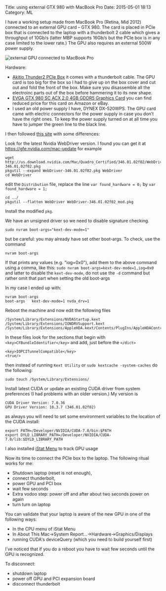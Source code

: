Title: using external GTX 980 with MacBook Pro
Date: 2015-05-01 18:13
Category: ML

I have a working setup made from MacBook Pro (Retina, Mid 2012) connected to an external GPU card – GTX 980. The card is placed in PCIe box that is connected to the laptop with a thunderbolt 2 cable which gives a throughput of 10Gb/s (latter MBP supports 16Gb/s but the PCIe box is in any case limited to the lower rate.) The GPU also requires an external 500W power supply.

![external GPU connected to MacBook Pro](https://pbs.twimg.com/media/CDjmbmYWAAEE_SV.jpg)

Hardware:

* [Akitio Thunder2 PCIe Box]( http://www.amazon.com/gp/product/B00LTAUTHE) it comes with a thunderbolt cable. The GPU card is too big for the box so I had to give up on the box cover and cut out and fold the front of the box. Make sure you disassemble all the electroinc parts out of the box before hammering it to its new shape.
* [EVGA GTX 980 SC ACX 2.0 4GB GDDR5 Graphics Card](http://www.amazon.com/gp/product/B00NT9UT3M) you can find reduced price for this card on Amazon or eBay.
* I used an old power supply I have, DYNEX DX-520WPS.
The GPU card came with electric connectors for the power supply in case you don’t have the right ones. To keep the power supply turned on at all time you have to jumper the green line to the black line.

I then followed [this site](http://www.journaldulapin.com/2014/12/04/a-nvidia-maxwell-card-with-thunderbolt-on-a-mac-running-yosemite/) with some  differences:



Look for the latest Nvidia WebDriver version. I found you can get it at https://gfe.nvidia.com/mac-update for example

    wget http://us.download.nvidia.com/Mac/Quadro_Certified/346.01.02f02/WebDriver-346.01.02f02.pkg
    pkgutil --expand WebDriver-346.01.02f02.pkg WebDriver
    cd WebDriver

edit the `Distribution` file,  replace the line `var found_hardware = 0;` by `var found_hardware = 1;`

    cd ../
    pkgutil --flatten WebDriver WebDriver-346.01.02f02_mod.pkg
Install the modified `pkg`.

We have an unsigned driver so we need to disable signature checking.

    sudo nvram boot-args="kext-dev-mode=1"
but be careful: you may already have set other boot-args. To check, use the command

    nvram boot-args
If that prints any values (e.g. "iog=0x0"), add them to the above command using a comma, like this: `sudo nvram boot-args=kext-dev-mode=1,iog=0x0` and latter to disable the `kext-dev-mode`, do not use the `-d` command but rather omit that part when setting the old boot-args

In my case I ended up with:

    nvram boot-args
    boot-args	kext-dev-mode=1 nvda_drv=1

Reboot the machine and now edit the following files

    /System/Library/Extensions/NVDAStartup.kext
    /System/Library/Extensions/IONDRVSupport.kext
    /System/Library/Extensions/AppleHDA.kext/Contents/PlugIns/AppleHDAController.kext
In these files look for the sections that begin with `<key>CFBundleIdentifier</key>` and add, just before the `</dict>`

    <key>IOPCITunnelCompatible</key>
    <true/>

then 
instead of running `Kext Utility`
or
`sudo kextcache -system-caches` do the following:

    sudo touch /System/Library/Extensions/

Install latest CUDA or update an existing CUDA driver from system preferences (I had problems with an older version.) My version is

    CUDA Driver Version: 7.0.36
    GPU Driver Version: 10.3.7 (346.01.02f02)
as always you will need to set some environment variables to the location of the CUDA install:

    export PATH=/Developer/NVIDIA/CUDA-7.0/bin:$PATH
    export DYLD_LIBRARY_PATH=/Developer/NVIDIA/CUDA-7.0/lib:$DYLD_LIBRARY_PATH

I also installed
 [iStat Menu](http://bjango.com/mac/istatmenus/)
to track GPU usage

Now its time to connect the PCIe box to the laptop. The following ritual works for me:

* Shutdown laptop (reset is not enough),
* connect thunderbolt,
* power GPU and PCI box
* wait few seconds
* Extra vodoo step: power off and after about two seconds power on again
* turn turn on laptop

You can validate that your laptop is aware of the new GPU in one of the following ways:

* In the CPU menu of iStat Menu
* In About This Mac->System Report...->Hardware->Graphics/Displays
* running CUDA's deviceQuery (which you need to build yourself first)

I've noticed that if you do a reboot you have to wait few seconds until the GPU is recognized.

To disconnect:

* shutdown laptop
* power off GPU and PCI expansion board
* disconnect thunderbolt

